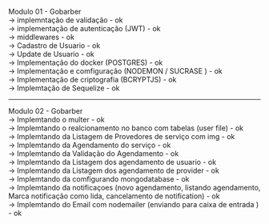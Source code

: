 Modulo 01 - Gobarber </br>
 -> implemntação de validação - ok </br>
 -> implementação de autenticação (JWT) - ok </br>
 -> middlewares - ok </br>
 -> Cadastro de Usuario - ok </br>
 -> Update de Usuario - ok </br>
 -> Implementação do docker (POSTGRES) - ok </br>
 -> Implementação e comfiguração (NODEMON / SUCRASE ) - ok </br>
 -> Implementação de criptografia (BCRYPTJS) - ok </br>
 -> Implemtação de Sequelize - ok </br>

 ---------------------------------------------------------------------------

 Modulo 02 - Gobarber </br>
 -> Implemtando o multer - ok  </br>
 -> Implemtando o realcionamento no banco com tabelas (user file) - ok  </br>
 -> Implemtando da  Listagem de Provedores de serviço com img - ok  </br>
 -> Implemtando da  Agendamento do serviço  -  ok </br>
 -> Implemtando da  Validação do Agendamento  -  ok </br>
 -> Implemtando da  Listagem dos agendamento de usuario  -  ok </br>
 -> Implemtando da  Listagem dos agendamento de provider  -  ok </br>
 -> Implemtando da  comfigurando mongodatabase   -  ok </br>
 -> Implemtando da  notificaçoes (novo agendamento, listando agendamento, Marca notificação como lida, cancelamento de notification)  -  ok </br>
 -> Implemtando do Email com nodemailer (enviando para caixa de entrada )  -  ok </br>




